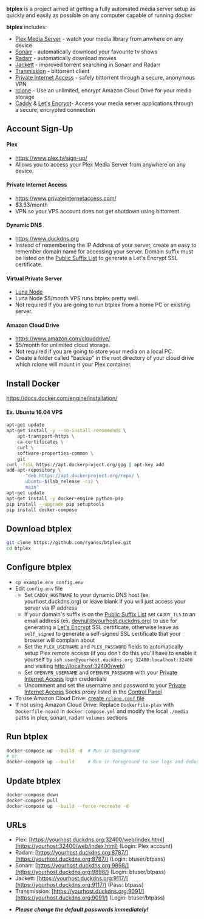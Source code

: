 **btplex** is a project aimed at getting a fully automated media server setup as quickly
and easily as possible on any computer capable of running docker


**btplex** includes:
* [Plex Media Server](https://www.plex.tv) - watch your media library from
  anwhere on any device
* [Sonarr](https://sonarr.tv) - automatically download your favourite tv shows
* [Radarr](https://radarr.video) - automatically download movies
* [Jackett](https://github.com/Jackett/Jackett) - improved torrent searching in
  Sonarr and Radarr
* [Tranmission](https://transmissionbt.com) - bittorrent client
* [Private Internet Access](https://www.privateinternetaccess.com/) - safely
  bittorrent through a secure, anonymous VPN
* [rclone](http://rclone.org) - Use an unlimited, encrypt Amazon Cloud Drive for your media storage
* [Caddy](https://caddyserver.com) & [Let's Encrypt](https://letsencrypt.org)- Access
  your media server applications through a secure, encrypted connection


## Account Sign-Up

#### Plex
* https://www.plex.tv/sign-up/
* Allows you to access your Plex Media Server from anywhere on any device.

#### Private Internet Access
* https://www.privateinternetaccess.com/
* $3.33/month
* VPN so your VPS account does not get shutdown using bittorrent.

#### Dynamic DNS
* https://www.duckdns.org
* Instead of remembering the IP Address of your server, create an easy to
  remember domain name for accessing your server. Domain suffix must be listed on
  the [Public Suffix List](https://publicsuffix.org/list/public_suffix_list.dat)
  to generate a Let's Encrypt SSL certificate.

#### Virtual Private Server 
* [Luna Node](https://dynamic.lunanode.com/info?r=6310)
* Luna Node $5/month VPS runs btplex pretty well.
* Not required if you are going to run btplex from a home PC or existing server.

#### Amazon Cloud Drive
* https://www.amazon.com/clouddrive/
* $5/month for unlimited cloud storage.
* Not required if you are going to store your media on a local PC.
* Create a folder called "backup" in the root directory of your cloud drive
  which rclone will mount in your Plex container.



## Install Docker
https://docs.docker.com/engine/installation/


#### Ex. Ubuntu 16.04 VPS
```bash
apt-get update
apt-get install -y --no-install-recommends \
    apt-transport-https \
    ca-certificates \
    curl \
    software-properties-common \
    git
curl -fsSL https://apt.dockerproject.org/gpg | apt-key add
add-apt-repository \
       "deb https://apt.dockerproject.org/repo/ \
       ubuntu-$(lsb_release -cs) \
       main"
apt-get update
apt-get install -y docker-engine python-pip
pip install --upgrade pip setuptools
pip install docker-compose
```


## Download btplex
```bash
git clone https://github.com/ryanss/btplex.git
cd btplex
```

 
## Configure btplex
* `cp example.env config.env`
* Edit `config.env` file
  * Set `CADDY_HOSTNAME` to your dynamic DNS host (ex. yourhost.duckdns.org) or
    leave blank if you will just access your server via IP address
  * If your domain's suffix is on the
    [Public Suffix List](https://publicsuffix.org/list/public_suffix_list.dat)
    set `CADDY_TLS` to an email address (ex. devnull@yourhost.duckdns.org) to
    use for generating a [Let's Encrypt](https://letsencrypt.org) SSL
    certificate, otherwise leave as `self_signed` to generate a self-signed SSL
    certificate that your browser will complain about
  * Set the `PLEX_USERNAME` and `PLEX_PASSWORD` fields to automatically setup
    Plex remote access (if you don't do this you'll have to enable it yourself by
    `ssh user@yourhost.duckdns.org 32400:localhost:32400` and visiting
    [http://localhost:32400/web](http://localhost:32400/web))
  * Set `OPENVPN_USERNAME` and `OPENVPN_PASSWORD` with your
    [Private Internet Access](https://www.privateinternetaccess.com/) login credentials
  * Uncomment and set the username and password to your
    [Private Internet Access](https://www.privateinternetaccess.com/) Socks proxy listed in the
    [Control Panel](https://www.privateinternetaccess.com/pages/client-control-panel)
* To use Amazon Cloud Drive: [create `rclone.conf` file](README-rclone.md)
* If not using Amazon Cloud Drive: Replace `Dockerfile-plex` with `Dockerfile-noacd`
  in `docker-compose.yml` and modify the local `./media` paths in plex, sonarr,
  radarr `volumes` sections


## Run btplex
```bash
docker-compose up --build -d  # Run in background
# or
docker-compose up --build     # Run in foreground to see logs and debug issues
```


## Update btplex
```bash
docker-compose down
docker-compose pull
docker-compose up --build --force-recreate -d
```


## URLs

- Plex: [https://yourhost.duckdns.org:32400/web/index.html](https://yourhost:32400/web/index.html) (Login: Plex account)
- Radarr: [https://yourhost.duckdns.org:8787/](https://yourhost.duckdns.org:8787/) (Login: btuser/btpass)
- Sonarr: [https://yourhost.duckdns.org:9898/](https://yourhost.duckdns.org:9898/) (Login: btuser/btpass)
- Jackett: [https://yourhost.duckdns.org:9117/](https://yourhost.duckdns.org:9117/) (Pass: btpass)
- Transmission: [https://yourhost.duckdns.org:9091/](https://yourhost.duckdns.org:9091/) (Login: btuser/btpass)
* **_Please change the default passwords immediately!_**
